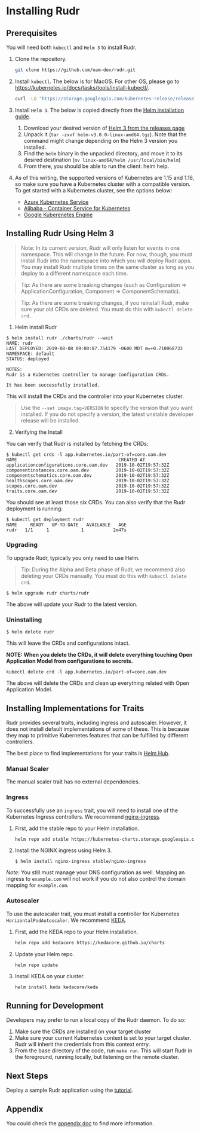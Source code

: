 # Installing Rudr

## Prerequisites 

You will need both `kubectl` and `Helm 3` to install Rudr. 

1. Clone the repository. 

    ```bash 
    git clone https://github.com/oam-dev/rudr.git
    ```

2. Install `kubectl`. The below is for MacOS. For other OS, please go to https://kubernetes.io/docs/tasks/tools/install-kubectl/. 

    ```bash
    curl -LO "https://storage.googleapis.com/kubernetes-release/release/$(curl -s https://storage.googleapis.com/kubernetes-release/release/stable.txt)/bin/darwin/amd64/kubectl"
    ```

3. Install `Helm 3`. The below is copied directly from the [Helm installation guide](https://helm.sh/docs/using_helm/#installing-helm). 

    1. Download your desired version of [Helm 3 from the releases page](https://github.com/helm/helm/releases)
    2. Unpack it (`tar -zxvf helm-v3.0.0-linux-amd64.tgz`). Note that the command might change depending on the Helm 3 version you installed. 
    3. Find the `helm` binary in the unpacked directory, and move it to its desired destination (`mv linux-amd64/helm /usr/local/bin/helm`)
    4. From there, you should be able to run the client: helm help.

4. As of this writing, the supported versions of Kubernetes are 1.15 and 1.16, so make sure you have a Kubernetes cluster with a compatible version. To get started with a Kubernetes cluster, see the options below: 

    * [Azure Kubernetes Service](https://docs.microsoft.com/en-us/azure/aks/kubernetes-walkthrough-portal) 
    * [Alibaba - Container Service for Kubernetes](https://www.alibabacloud.com/help/product/85222.htm)
    * [Google Kuberenetes Engine](https://cloud.google.com/kubernetes-engine/docs/quickstart)

## Installing Rudr Using Helm 3

> Note: In its current version, Rudr will only listen for events in one namespace. This will change in the future. For now, though, you must install Rudr into the namespace into which you will deploy Rudr apps. You may install Rudr multiple times on the same cluster as long as you deploy to a different namespace each time.
 
> Tip: As there are some breaking changes (such as Configuration => ApplicationConfiguration, Component => ComponentSchematic). 
 
> Tip: As there are some breaking changes, if you reinstall Rudr, make sure your old CRDs are deleted. You must do this with `kubectl delete crd`.

1. Helm install Rudr

```console
$ helm install rudr ./charts/rudr --wait
NAME: rudr
LAST DEPLOYED: 2019-08-08 09:00:07.754179 -0600 MDT m=+0.710068733
NAMESPACE: default
STATUS: deployed

NOTES:
Rudr is a Kubernetes controller to manage Configuration CRDs.

It has been successfully installed.
```

This will install the CRDs and the controller into your Kubernetes cluster.

> Use the `--set image.tag=VERSION` to specify the version that you want installed. If you do not specify a version, the latest unstable developer release will be installed.

2. Verifying the Install

You can verify that Rudr is installed by fetching the CRDs:

```console
$ kubectl get crds -l app.kubernetes.io/part-of=core.oam.dev
NAME                                      CREATED AT
applicationconfigurations.core.oam.dev   2019-10-02T19:57:32Z
componentinstances.core.oam.dev          2019-10-02T19:57:32Z
componentschematics.core.oam.dev         2019-10-02T19:57:32Z
healthscopes.core.oam.dev                2019-10-02T19:57:32Z
scopes.core.oam.dev                      2019-10-02T19:57:32Z
traits.core.oam.dev                      2019-10-02T19:57:32Z
```

You should see at least those six CRDs. You can also verify that the Rudr deployment is running:

```console
$ kubectl get deployment rudr
NAME     READY   UP-TO-DATE   AVAILABLE   AGE
rudr   1/1     1            1           2m47s
```

### Upgrading

To upgrade Rudr, typically you only need to use Helm.

> Tip: During the Alpha and Beta phase of Rudr, we recommend also deleting your CRDs manually. You must do this with `kubectl delete crd`.

```console
$ helm upgrade rudr charts/rudr
```

The above will update your Rudr to the latest version.

### Uninstalling

```console
$ helm delete rudr
```

This will leave the CRDs and configurations intact.

**NOTE: When you delete the CRDs, it will delete everything touching Open Application Model from configurations to secrets.**

```console
kubectl delete crd -l app.kubernetes.io/part-of=core.oam.dev
```

The above will delete the CRDs and clean up everything related with Open Application Model.

## Installing Implementations for Traits

Rudr provides several traits, including ingress and autoscaler. However, it does not install default implementations of some of these. This is because they map to primitive Kubernetes features that can be fulfilled by  different controllers.

The best place to find implementations for your traits is [Helm Hub](https://hub.helm.sh/).

### Manual Scaler

The manual scaler trait has no external dependencies.

### Ingress

To successfully use an `ingress` trait, you will need to install one of the Kubernetes Ingress controllers. We recommend [nginx-ingress](https://hub.helm.sh/charts/stable/nginx-ingress).

1. First, add the stable repo to your Helm installation. 

    ```bash
    helm repo add stable https://kubernetes-charts.storage.googleapis.com/
    ```

2. Install the NGINX ingress using Helm 3. 

    ```console
    $ helm install nginx-ingress stable/nginx-ingress
    ```

*Note:* You still must manage your DNS configuration as well. Mapping an ingress to `example.com` will not work if you do not also control the domain mapping for `example.com`.

### Autoscaler

To use the autoscaler trait, you must install a controller for Kubernetes `HorizontalPodAutoscaler`. We recommend [KEDA](https://hub.helm.sh/charts/kedacore/keda).

1. First, add the KEDA repo to your Helm installation. 

    ```bash
    helm repo add kedacore https://kedacore.github.io/charts
    ```

2. Update your Helm repo. 

    ```bash
    helm repo update
    ```

2. Install KEDA on your cluster. 

    ```
    helm install keda kedacore/keda
    ```

## Running for Development

Developers may prefer to run a local copy of the Rudr daemon. To do so:

1. Make sure the CRDs are installed on your target cluster
2. Make sure your current Kubernetes context is set to your target cluster. Rudr will inherit the credentials from this context entry.
3. From the base directory of the code, run `make run`. This will start Rudr in the foreground, running locally, but listening on the remote cluster.

## Next Steps

Deploy a sample Rudr application using the [tutorial](../tutorials/deploy_and_update.md). 

## Appendix

You could check the [appendix doc](appendix.md) to find more information.
